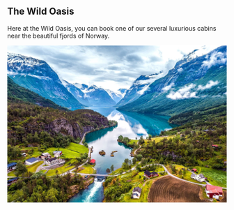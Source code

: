## The Wild Oasis
Here at the Wild Oasis, you can book one of our several luxurious cabins near the beautiful fjords of Norway.

![Fjords](/public/norwegian-fjords.jpg)